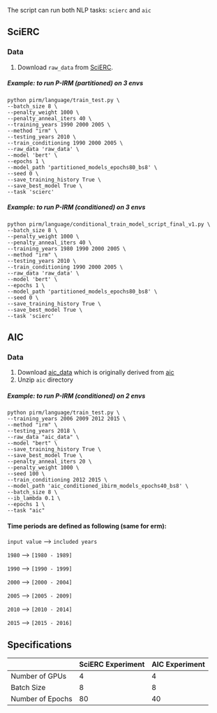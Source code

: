 The script can run both NLP tasks: `scierc` and `aic`

## SciERC
### Data
1. Download `raw_data` from [SciERC](http://nlp.cs.washington.edu/sciIE/).

##### Example: to run P-IRM (partitioned) on 3 envs

```
python pirm/language/train_test.py \
--batch_size 8 \
--penalty_weight 1000 \
--penalty_anneal_iters 40 \
--training_years 1990 2000 2005 \
--method "irm" \
--testing_years 2010 \
--train_conditioning 1990 2000 2005 \
--raw_data 'raw_data' \
--model 'bert' \
--epochs 1 \
--model_path 'partitioned_models_epochs80_bs8' \
--seed 0 \
--save_training_history True \
--save_best_model True \
--task 'scierc'
```

##### Example: to run P-IRM (conditioned) on 3 envs

```
python pirm/language/conditional_train_model_script_final_v1.py \
--batch_size 8 \
--penalty_weight 1000 \
--penalty_anneal_iters 40 \
--training_years 1980 1990 2000 2005 \
--method "irm" \
--testing_years 2010 \
--train_conditioning 1990 2000 2005 \
--raw_data 'raw_data' \
--model 'bert' \
--epochs 1 \
--model_path 'partitioned_models_epochs80_bs8' \
--seed 0 \
--save_training_history True \
--save_best_model True \
--task 'scierc'
```

## AIC
### Data
1. Download [aic_data](https://drive.google.com/drive/folders/1reoEybksfLi9np14klLLhXPB8wVJlpo0?usp=sharing) which is originally derived from [aic](https://github.com/Kel-Lu/time-waits-for-no-one/tree/main/data/aic)
2. Unzip `aic` directory

##### Example: to run P-IRM (conditioned) on 2 envs

```
python pirm/language/train_test.py \
--training_years 2006 2009 2012 2015 \
--method "irm" \
--testing_years 2018 \
--raw_data "aic_data" \
--model "bert" \
--save_training_history True \
--save_best_model True \
--penalty_anneal_iters 20 \
--penalty_weight 1000 \
--seed 100 \
--train_conditioning 2012 2015 \
--model_path 'aic_conditioned_ibirm_models_epochs40_bs8' \
--batch_size 8 \
--ib_lambda 0.1 \
--epochs 1 \
--task "aic" 
```
#### Time periods are defined as following (same for erm):
`input value` --> `included years`

`1980` --> `[1980 - 1989]`

`1990` --> `[1990 - 1999]`

`2000` --> `[2000 - 2004]`

`2005` --> `[2005 - 2009]`

`2010` --> `[2010 - 2014]`

`2015` --> `[2015 - 2016]`

## Specifications
|                  | SciERC Experiment | AIC Experiment |
|------------------|-------------------|----------------|
| Number of GPUs   | 4                 | 4              |
| Batch Size       | 8                 | 8              |
| Number of Epochs | 80                | 40             |
